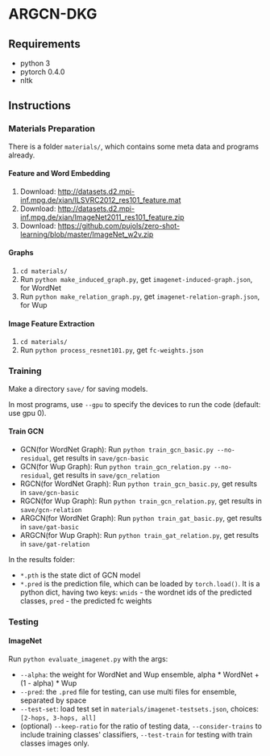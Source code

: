 # ARGCN-DKG

## Requirements

* python 3
* pytorch 0.4.0
* nltk

## Instructions

### Materials Preparation

There is a folder `materials/`, which contains some meta data and programs already.

#### Feature and Word Embedding
1. Download: http://datasets.d2.mpi-inf.mpg.de/xian/ILSVRC2012_res101_feature.mat
2. Download: http://datasets.d2.mpi-inf.mpg.de/xian/ImageNet2011_res101_feature.zip
3. Download: https://github.com/pujols/zero-shot-learning/blob/master/ImageNet_w2v.zip

#### Graphs
1. `cd materials/`
2. Run `python make_induced_graph.py`, get `imagenet-induced-graph.json`, for WordNet
3. Run `python make_relation_graph.py`, get `imagenet-relation-graph.json`, for Wup

#### Image Feature Extraction
1. `cd materials/`
2. Run `python process_resnet101.py`, get `fc-weights.json`

### Training

Make a directory `save/` for saving models.

In most programs, use `--gpu` to specify the devices to run the code (default: use gpu 0).

#### Train GCN
* GCN(for WordNet Graph): Run `python train_gcn_basic.py --no-residual`, get results in `save/gcn-basic`
* GCN(for Wup Graph): Run `python train_gcn_relation.py --no-residual`, get results in `save/gcn_relation`
* RGCN(for WordNet Graph): Run `python train_gcn_basic.py`, get results in `save/gcn-basic`
* RGCN(for Wup Graph): Run `python train_gcn_relation.py`, get results in `save/gcn-relation`
* ARGCN(for WordNet Graph): Run `python train_gat_basic.py`, get results in `save/gat-basic`
* ARGCN(for Wup Graph): Run `python train_gat_relation.py`, get results in `save/gat-relation`

In the results folder:
* `*.pth` is the state dict of GCN model
* `*.pred` is the prediction file, which can be loaded by `torch.load()`. It is a python dict, having two keys: `wnids` - the wordnet ids of the predicted classes, `pred` - the predicted fc weights

### Testing

#### ImageNet
Run `python evaluate_imagenet.py` with the args:
* `--alpha`: the weight for WordNet and Wup ensemble, alpha * WordNet + (1 - alpha) * Wup
* `--pred`: the `.pred` file for testing, can use multi files for ensemble, separated by space
* `--test-set`: load test set in `materials/imagenet-testsets.json`, choices: `[2-hops, 3-hops, all]`
* (optional) `--keep-ratio` for the ratio of testing data, `--consider-trains` to include training classes' classifiers, `--test-train` for testing with train classes images only.
